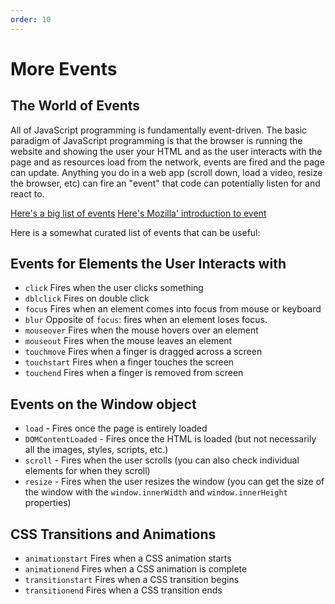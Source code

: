 ```yaml
---
order: 10
---
```


# More Events

## The World of Events
All of JavaScript programming is fundamentally event-driven. The basic paradigm of JavaScript programming is that the browser is running the website and showing the user your HTML and as the user interacts with the page and as resources load from the network, events are fired and the page can update. Anything you do in a web app (scroll down, load a video, resize the browser, etc) can fire an "event" that code can potentially listen for and react to.

[Here's a big list of events](https://www.w3schools.com/jsref/dom_obj_event.asp)
[Here's Mozilla' introduction to event](https://developer.mozilla.org/en-US/docs/Learn/JavaScript/Building_blocks/Events)

Here is a somewhat curated list of events that can be useful:

## Events for Elements the User Interacts with
- `click` Fires when the user clicks something
- `dblclick` Fires on double click
- `focus` Fires when an element comes into focus from mouse or keyboard
- `blur` Opposite of `focus`: fires when an element loses focus.
- `mouseover` Fires when the mouse hovers over an element
- `mouseout` Fires when the mouse leaves an element
- `touchmove` Fires when a finger is dragged across a screen
- `touchstart` Fires when a finger touches the screen
- `touchend` Fires when a finger is removed from screen


## Events on the Window object
- `load` - Fires once the page is entirely loaded
- `DOMContentLoaded` - Fires once the HTML is loaded (but not necessarily all the images, styles, scripts, etc.)
- `scroll` - Fires when the user scrolls (you can also check individual elements for when they scroll)
- `resize` - Fires when the user resizes the window (you can get the size of the window with the `window.innerWidth` and `window.innerHeight` properties)

## CSS Transitions and Animations
- `animationstart` Fires when a CSS animation starts
- `animationend` Fires when a CSS animation is complete
- `transitionstart` Fires when a CSS transition begins
- `transitionend` Fires when a CSS transition ends
